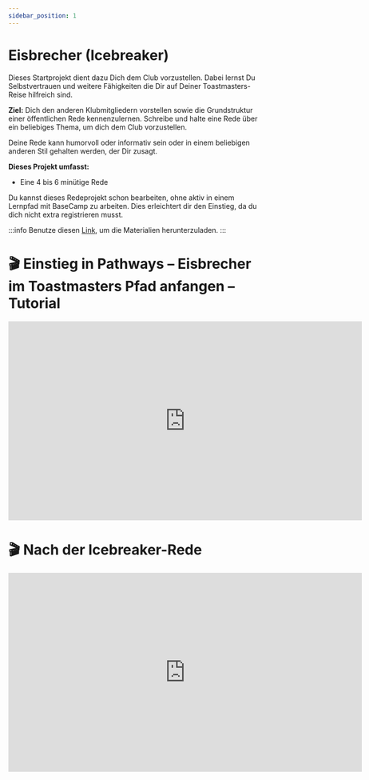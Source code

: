 ```yaml
---
sidebar_position: 1
---
```


# Eisbrecher (Icebreaker)

Dieses Startprojekt dient dazu Dich dem Club vorzustellen. 
Dabei lernst Du Selbstvertrauen und weitere Fähigkeiten die Dir auf Deiner Toastmasters-Reise hilfreich sind.


**Ziel:** Dich den anderen Klubmitgliedern vorstellen sowie die Grundstruktur einer öffentlichen Rede kennenzulernen. Schreibe und halte eine Rede über ein beliebiges Thema, um dich dem Club vorzustellen.


Deine Rede kann humorvoll oder informativ sein oder in einem beliebigen anderen Stil gehalten werden, der Dir zusagt.

**Dieses Projekt umfasst:**

* Eine 4 bis 6 minütige Rede


Du kannst dieses Redeprojekt schon bearbeiten, ohne aktiv in einem Lernpfad mit BaseCamp zu arbeiten. Dies erleichtert dir den Einstieg, da du dich nicht extra registrieren musst.

:::info
Benutze diesen [Link](https://www.toastmasters.org/pathways-overview/ice-breaker), um die Materialien herunterzuladen.
:::

# 🎬 Einstieg in Pathways – Eisbrecher im Toastmasters Pfad anfangen – Tutorial

<iframe width="708" height="398" src="https://www.youtube.com/embed/6wWLFhf9MZU" title="YouTube video player" frameborder="0" allow="accelerometer; autoplay; clipboard-write; encrypted-media; gyroscope; picture-in-picture" allowfullscreen></iframe>

# 🎬 Nach der Icebreaker-Rede

<iframe width="708" height="398" src="https://www.youtube.com/embed/eeOr2fO83OA" title="YouTube video player" frameborder="0" allow="accelerometer; autoplay; clipboard-write; encrypted-media; gyroscope; picture-in-picture" allowfullscreen></iframe>
